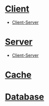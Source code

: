 #  [Client](https://github.com/sem1308/Assignment/blob/master/Documents/Client.md)
  * [Client-Server](https://github.com/sem1308/Assignment/blob/master/Documents/Client-Server.md)
#  [Server](https://github.com/sem1308/Assignment/blob/master/Documents/Server.md)
  * [Client-Server](https://github.com/sem1308/Assignment/blob/master/Documents/Client-Server.md)
#  [Cache](https://github.com/sem1308/Assignment/blob/master/Documents/Cache.md)
#  [Database](https://github.com/sem1308/Assignment/blob/master/Documents/Database.md)
